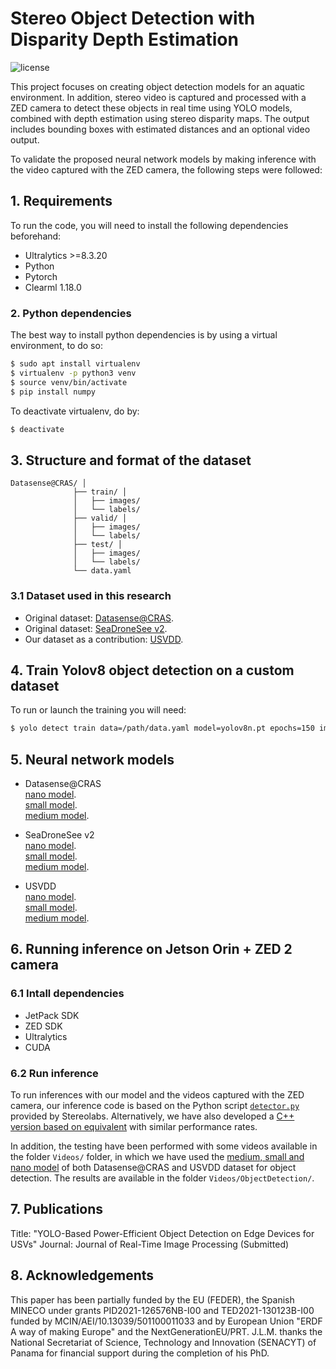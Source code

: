 # Stereo Object Detection with Disparity Depth Estimation

<img alt="license" src="https://img.shields.io/github/license/mashape/apistatus.svg"/>

<!-- 
This project processes stereo video captured from a ZED camera to perform real-time object detection using a YOLO model, combined with depth estimation using stereo disparity maps. The output includes bounding boxes with estimated distances and an optional video output.
-->

This project focuses on creating object detection models for an aquatic environment. In addition, stereo video is captured and processed with a ZED camera to detect these objects in real time using YOLO models, combined with depth estimation using stereo disparity maps. The output includes bounding boxes with estimated distances and an optional video output.

To validate the proposed neural network models by making inference with the video captured with the ZED camera, the following steps were followed:

## 1. Requirements
To run the code, you will need to install the following dependencies beforehand:

* Ultralytics >=8.3.20
* Python
* Pytorch 
* Clearml 1.18.0 

### 2. Python dependencies
The best way to install python dependencies is by using a virtual environment, to do so:

```bash
$ sudo apt install virtualenv
$ virtualenv -p python3 venv
$ source venv/bin/activate
$ pip install numpy
```
To deactivate virtualenv, do by:

```bash
$ deactivate
```
## 3. Structure and format of the dataset
```
Datasense@CRAS/ │
              ├── train/ │
              │   ├── images/ 
              │   └── labels/ 
              ├── valid/ │
              │   ├── images/ 
              │   └── labels/ 
              ├── test/ │
              │   ├── images/ 
              │   └── labels/ 
              └── data.yaml 
```
### 3.1 Dataset used in this research
* Original dataset: [Datasense@CRAS](https://rdm.inesctec.pt/lv/dataset/nis-2022-001).
* Original dataset: [SeaDroneSee v2](https://cloud.cs.uni-tuebingen.de/index.php/s/ZZxX65FGnQ8zjBP?path=/Compressed%20Version).
* Our dataset as a contribution: [USVDD](https://universe.roboflow.com/modelboat/boat-detection-oelpk).

## 4. Train Yolov8 object detection on a custom dataset
To run or launch the training you will need:

```bash
$ yolo detect train data=/path/data.yaml model=yolov8n.pt epochs=150 imgsz=640 batch=16 lr0=0.001 momentum=0.9 weight_decay=0.0005 plots=True save=True amp=True
```

## 5. Neural network models
* Datasense@CRAS  
   [nano model](https://gitlab.com/Ljmn30/tfm/-/raw/main/Datasense@CRAS/Train2/weights/best.pt?ref_type=heads).    
   [small model](https://gitlab.com/Ljmn30/tfm/-/raw/main/Datasense@CRAS/Train3/weights/best.pt?ref_type=heads).   
   [medium model](https://gitlab.com/Ljmn30/tfm/-/raw/main/Datasense@CRAS/Train/weights/best.pt?ref_type=heads).    
   
* SeaDroneSee v2  
   [nano model](https://gitlab.com/Ljmn30/tfm/-/raw/main/SeaDronesSee/Train/weights/best.pt?ref_type=heads).    
   [small model](https://gitlab.com/Ljmn30/tfm/-/raw/main/SeaDronesSee/Train2/weights/best.pt?ref_type=heads).   
   [medium model](https://gitlab.com/Ljmn30/tfm/-/raw/main/SeaDronesSee/Train3/weights/best.pt?ref_type=heads).   
   
* USVDD  
   [nano model](https://gitlab.com/Ljmn30/tfm/-/raw/main/USVDDMODEL/Train/weights/best.pt?ref_type=heads).    
   [small model](https://gitlab.com/Ljmn30/tfm/-/raw/main/USVDDMODEL/Train2/weights/best.pt?ref_type=heads).   
   [medium model](https://gitlab.com/Ljmn30/tfm/-/raw/main/USVDDMODEL/Train3/weights/best.pt?ref_type=heads). 
   
## 6. Running inference on Jetson Orin + ZED 2 camera

### 6.1 Intall dependencies
* JetPack SDK
* ZED SDK
* Ultralytics
* CUDA

### 6.2 Run inference
To run inferences with our model and the videos captured with the ZED camera, our inference code is based on the Python script [`detector.py`](https://github.com/stereolabs/zed-sdk/blob/master/object%20detection/custom%20detector/python/pytorch_yolov8/detector.py) provided by Stereolabs. Alternatively, we have also developed a [C++ version based on equivalent](https://github.com/stereolabs/zed-sdk/tree/master/object%20detection/custom%20detector/cpp/tensorrt_yolov5-v6-v8_onnx) with similar performance rates.


In addition, the testing have been performed with some videos available in the folder `Videos/` folder, in which we have used the [medium, small and nano model](https://gitlab.com/Ljmn30/tfm/-/raw/main/Datasense@CRAS/Train/weights/best.pt?ref_type=heads) of both Datasense@CRAS and USVDD dataset for object detection. The results are available in the folder `Videos/ObjectDetection/`.

## 7. Publications

Title: "YOLO-Based Power-Efficient Object Detection on Edge Devices for USVs"
Journal: Journal of Real-Time Image Processing (Submitted)

## 8. Acknowledgements
This paper has been partially funded by the EU (FEDER), the Spanish MINECO under grants PID2021-126576NB-I00 and TED2021-130123B-I00 funded by MCIN/AEI/10.13039/501100011033 and by European Union "ERDF A way of making Europe" and the NextGenerationEU/PRT. J.L.M. thanks the National Secretariat of Science, Technology and Innovation (SENACYT) of Panama for financial support during the completion of his PhD.
